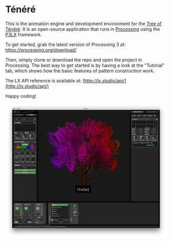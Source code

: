 # Ténéré
This is the animation engine and development environment for the [Tree of Ténéré](https://www.treeoftenere.com/). It is an open-source application that runs in [Processing](https://processing.org/) using the [P3LX](https://github.com/heronarts/P3LX) framework.

To get started, grab the latest version of Processing 3 at:  https://processing.org/download/

Then, simply clone or download the repo and open the project in Processing. The best way to get started is by having a look at the "Tutorial" tab, which shows how the basic features of pattern construction work.

The LX API reference is available at: [http://lx.studio/api/](http://lx.studio/api/)

Happy coding!

![Tenere](assets/screenshot.png)
